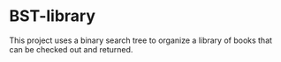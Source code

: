 # BST-library
This project uses a binary search tree to organize a library of books that can be checked out and returned.
